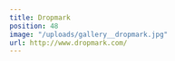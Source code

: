 ```yaml
---
title: Dropmark
position: 48
image: "/uploads/gallery__dropmark.jpg"
url: http://www.dropmark.com/
---
```


